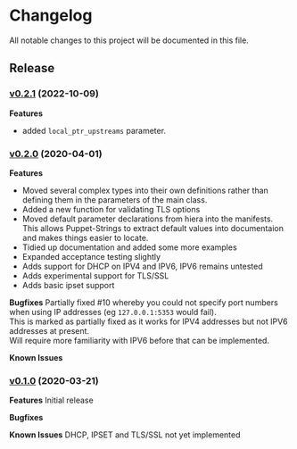 # Changelog

All notable changes to this project will be documented in this file.

## Release

### [v0.2.1](https://github.com/shoddyguard/Puppet-Adguard/tree/v0.2.1) (2022-10-09)

**Features**
- added `local_ptr_upstreams` parameter.

### [v0.2.0](https://github.com/shoddyguard/Puppet-Adguard/tree/v0.2.0) (2020-04-01)

**Features**
- Moved several complex types into their own definitions rather than defining them in the parameters of the main class.
- Added a new function for validating TLS options
- Moved default parameter declarations from hiera into the manifests. This allows Puppet-Strings to extract default values into documentaion and makes things easier to locate.
- Tidied up documentation and added some more examples
- Expanded acceptance testing slightly
- Adds support for DHCP on IPV4 and IPV6, IPV6 remains untested
- Adds experimental support for TLS/SSL
- Adds basic ipset support
  
**Bugfixes**
Partially fixed #10 whereby you could not specify port numbers when using IP addresses (eg `127.0.0.1:5353` would fail).  
This is marked as partially fixed as it works for IPV4 addresses but not IPV6 addresses at present.  
Will require more familiarity with IPV6 before that can be implemented.

**Known Issues**

### [v0.1.0](https://github.com/shoddyguard/Puppet-Adguard/tree/v0.1.0) (2020-03-21)

**Features**
Initial release

**Bugfixes**

**Known Issues**
DHCP, IPSET and TLS/SSL not yet implemented